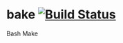 bake [![Build Status](https://secure.travis-ci.org/fengb/bake.png)](http://travis-ci.org/fengb/bake)
====
Bash Make
